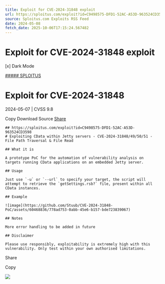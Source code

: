 ```yaml
---
title: Exploit for CVE-2024-31848 exploit
url: https://sploitus.com/exploit?id=C9498575-DFD1-52AC-A53D-963524CD3598&utm_source=rss&utm_medium=rss
source: Sploitus.com Exploits RSS Feed
date: 2024-05-08
fetch_date: 2025-10-06T17:15:24.567482
---
```


# Exploit for CVE-2024-31848 exploit

[x]
Dark Mode

[##### SPLOITUS](/)

# Exploit for CVE-2024-31848

2024-05-07 | CVSS 9.8

Copy
Download
Source
[Share](#share-url)

```
## https://sploitus.com/exploit?id=C9498575-DFD1-52AC-A53D-963524CD3598
# Exploiting CData within Jetty servers - CVE-2024-31848/49/50/51 - File Path Traversal & File Read

## What it is

A prototype PoC for the automation of vulnerability analysis on targets running CData applications on an embedded Jetty server.

## Usage

Just use `-u` or `--url` to specify your target, the script will attempt to retrieve the `getSettings.rsb?` file, present within all CData instances.

## Example

![image](https://github.com/Stuub/CVE-2024-31848-PoC/assets/60468836/778ad753-0abb-45e6-b157-bde723839067)

## Notes

More error handling to be added in future

## Disclaimer

Please use responsibly, exploitability is extremely high with this vulnerability. Only test within your own authorised limitations.
```

Share

Copy

![](https://mc.yandex.ru/watch/54912310)